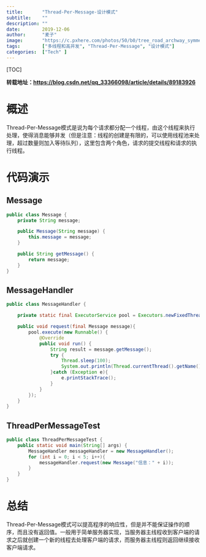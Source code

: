 ```yaml
---
title:       "Thread-Per-Message-设计模式"
subtitle:    ""
description: ""
date:        2019-12-06
author:      "麦子"
image:       "https://c.pxhere.com/photos/50/b0/tree_road_archway_symmetry_and_black_white-99031.jpg!d"
tags:        ["多线程和高并发", "Thread-Per-Message", "设计模式"]
categories:  ["Tech" ]
---
```


[TOC]

**转载地址：https://blog.csdn.net/qq_33366098/article/details/89183926**

# 概述

Thread-Per-Message模式是说为每个请求都分配一个线程，由这个线程来执行处理，使得消息能够并发（但是注意：线程的创建是有限的，可以使用线程池来处理，超过数量则加入等待队列），这里包含两个角色，请求的提交线程和请求的执行线程。

# 代码演示

## Message

```java
public class Message {
    private String message;

    public Message(String message) {
        this.message = message;
    }

    public String getMessage() {
        return message;
    }
}
```

## MessageHandler

```java
public class MessageHandler {

    private static final ExecutorService pool = Executors.newFixedThreadPool(5);

    public void request(final Message message){
        pool.execute(new Runnable() {
            @Override
            public void run() {
                String result = message.getMessage();
                try {
                    Thread.sleep(100);
                    System.out.println(Thread.currentThread().getName() + ">>>>>" + result+"---->"+pool);
                }catch (Exception e){
                    e.printStackTrace();
                }
            }
        });
    }
}
```

## ThreadPerMessageTest

```java
public class ThreadPerMessageTest {
    public static void main(String[] args) {
        MessageHandler messageHandler = new MessageHandler();
        for (int i = 0; i < 5; i++){
            messageHandler.request(new Message("信息：" + i));
        }
    }
}
```

# 总结

Thread-Per-Message模式可以提高程序的响应性，但是并不能保证操作的顺序，而且没有返回值。一般用于简单服务器实现，当服务器主线程收到客户端的请求之后就创建一个新的线程去处理客户端的请求，而服务器主线程则返回继续接收客户端请求。
